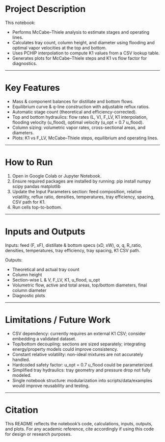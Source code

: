 # Project Description

This notebook:

- Performs McCabe–Thiele analysis to estimate stages and operating lines.
- Calculates tray count, column height, and diameter using flooding and optimal vapor velocities at the top and bottom.
- Uses PCHIP interpolation to compute K1 values from a CSV lookup table.
- Generates plots for McCabe–Thiele steps and K1 vs flow factor for diagnostics.

---

# Key Features

- Mass & component balances for distillate and bottom flows.
- Equilibrium curve & q-line construction with adjustable reflux ratios.
- Automatic stage count (theoretical and efficiency-corrected).
- Top and bottom hydraulics: flow rates (L, V), F_LV, K1 interpolation, flooding velocity (u_flood), optimal velocity (u_opt = 0.7 u_flood).
- Column sizing: volumetric vapor rates, cross-sectional areas, and diameters.
- Plots: K1 vs F_LV, McCabe–Thiele steps, equilibrium and operating lines.

---

# How to Run

1. Open in Google Colab or Jupyter Notebook.
2. Ensure required packages are installed by running:
pip install numpy scipy pandas matplotlib
3. Update the Input Parameters section: feed composition, relative volatility, reflux ratio, densities, temperatures, tray efficiency, spacing, CSV path for K1.
4. Run cells top-to-bottom.

---

# Inputs and Outputs

Inputs: feed (F, xF), distillate & bottom specs (xD, xW), α, q, R_ratio, densities, temperatures, tray efficiency, tray spacing, K1 CSV path.

Outputs:

- Theoretical and actual tray count
- Column height
- Section-wise L & V, F_LV, K1, u_flood, u_opt
- Volumetric flow, active and total areas, top/bottom diameters, final column diameter
- Diagnostic plots

---

# Limitations / Future Work

- CSV dependency: currently requires an external K1 CSV; consider embedding a validated dataset.
- Top/bottom decoupling: sections are sized separately; integrating energy/property models could improve consistency.
- Constant relative volatility: non-ideal mixtures are not accurately handled.
- Hardcoded safety factor: u_opt = 0.7 u_flood could be parameterized.
- Simplified tray hydraulics: tray geometry and pressure drop not fully modeled.
- Single notebook structure: modularization into scripts/data/examples would improve reusability and testing.

---

# Citation

This README reflects the notebook’s code, calculations, inputs, outputs, and plots. For any academic reference, cite accordingly if using this code for design or research purposes.
